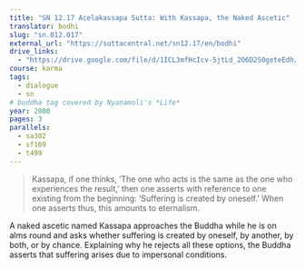 ```yaml
---
title: "SN 12.17 Acelakassapa Sutta: With Kassapa, the Naked Ascetic"
translator: bodhi
slug: "sn.012.017"
external_url: "https://suttacentral.net/sn12.17/en/bodhi"
drive_links:
  - "https://drive.google.com/file/d/1ICL3mfHcIcv-5jtLd_2O6D2S0geteEdh/view?usp=drivesdk"
course: karma
tags:
  - dialogue
  - sn
# buddha tag covered by Nyanamoli's *Life*
year: 2000
pages: 3
parallels:
  - sa302
  - sf169
  - t499
---
```


> Kassapa, if one thinks, ‘The one who acts is the same as the one who experiences the result,’ then one asserts with reference to one existing from the beginning: ‘Suffering is created by oneself.’ When one asserts thus, this amounts to eternalism.

A naked ascetic named Kassapa approaches the Buddha while he is on alms round and asks whether suffering is created by oneself, by another, by both, or by chance. Explaining why he rejects all these options, the Buddha asserts that suffering arises due to impersonal conditions.
